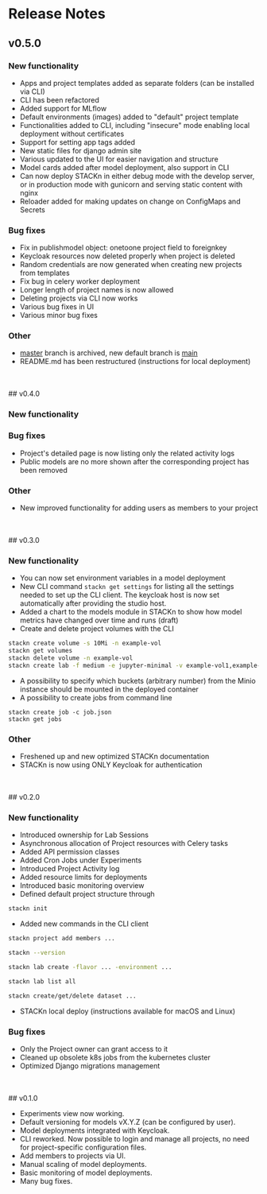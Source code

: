 # Release Notes

## v0.5.0

### New functionality
- Apps and project templates added  as separate folders (can be installed via CLI)
- CLI has been refactored
- Added support for MLflow
- Default environments (images) added to "default" project template
- Functionalities added to CLI, including "insecure" mode enabling local deployment without certificates
- Support for setting app tags added
- New static files for django admin site
- Various updated to the UI for easier navigation and structure
- Model cards added after model deployment, also support in CLI
-  Can now deploy STACKn in either debug mode with the develop server, or in production mode with gunicorn and serving static content with nginx
- Reloader added for making updates on change on ConfigMaps and Secrets

### Bug fixes
- Fix in publishmodel object: onetoone project field to foreignkey
- Keycloak resources now deleted properly when project is deleted
- Random credentials are now generated when creating new projects from templates
- Fix bug in celery worker deployment
- Longer length of project names is now allowed
- Deleting projects via CLI now works
- Various bug fixes in UI
- Various minor bug fixes

### Other
- [master](https://github.com/scaleoutsystems/stackn/tree/master) branch is archived, new default branch is [main](https://github.com/scaleoutsystems/stackn/tree/main)
- README.md has been restructured (instructions for local deployment) 
<br />
<br />
## v0.4.0

### New functionality

### Bug fixes

- Project's detailed page is now listing only the related activity logs
- Public models are no more shown after the corresponding project has been removed

### Other

- New improved functionality for adding users as members to your project
<br />
<br />
## v0.3.0

### New functionality

- You can now set environment variables in a model deployment
- New CLI command `stackn get settings` for listing all the settings needed to set up the CLI client. 
The keycloak host is now set automatically after providing the studio host.
- Added a chart to the models module in STACKn to show how model metrics have changed over time and runs (draft)
- Create and delete project volumes with the CLI

```bash
stackn create volume -s 10Mi -n example-vol
stackn get volumes
stackn delete volume -n example-vol
stackn create lab -f medium -e jupyter-minimal -v example-vol1,example-vol2
```

- A possibility to specify which buckets (arbitrary number) from the Minio instance should be mounted in the deployed container
- A possibility to create jobs from command line

```
stackn create job -c job.json
stackn get jobs
```

### Other

- Freshened up and new optimized STACKn documentation
- STACKn is now using ONLY Keycloak for authentication
<br />
<br />
## v0.2.0

### New functionality

- Introduced ownership for Lab Sessions
- Asynchronous allocation of Project resources with Celery tasks
- Added API permission classes
- Added Cron Jobs under Experiments
- Introduced Project Activity log
- Added resource limits for deployments
- Introduced basic monitoring overview
- Defined default project structure through

```bash
stackn init
```

- Added new commands in the CLI client

```bash
stackn project add members ...

stackn --version

stackn lab create -flavor ... -environment ...

stackn lab list all

stackn create/get/delete dataset ...
```

- STACKn local deploy (instructions available for macOS and Linux)

### Bug fixes

- Only the Project owner can grant access to it
- Cleaned up obsolete k8s jobs from the kubernetes cluster
- Optimized Django migrations management
<br />
<br />
## v0.1.0

- Experiments view now working.
- Default versioning for models vX.Y.Z (can be configured by user).
- Model deployments integrated with Keycloak.
- CLI reworked. Now possible to login and manage all projects, no need for project-specific configuration files.
- Add members to projects via UI.
- Manual scaling of model deployments.
- Basic monitoring of model deployments.
- Many bug fixes.
